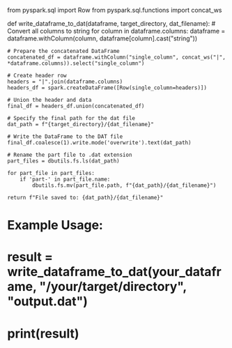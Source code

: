 from pyspark.sql import Row
from pyspark.sql.functions import concat_ws

def write_dataframe_to_dat(dataframe, target_directory, dat_filename):
    # Convert all columns to string
    for column in dataframe.columns:
        dataframe = dataframe.withColumn(column, dataframe[column].cast("string"))

    # Prepare the concatenated DataFrame
    concatenated_df = dataframe.withColumn("single_column", concat_ws("|", *dataframe.columns)).select("single_column")

    # Create header row
    headers = "|".join(dataframe.columns)
    headers_df = spark.createDataFrame([Row(single_column=headers)])
    
    # Union the header and data
    final_df = headers_df.union(concatenated_df)

    # Specify the final path for the dat file
    dat_path = f"{target_directory}/{dat_filename}"
    
    # Write the DataFrame to the DAT file
    final_df.coalesce(1).write.mode('overwrite').text(dat_path)

    # Rename the part file to .dat extension
    part_files = dbutils.fs.ls(dat_path)

    for part_file in part_files:
        if 'part-' in part_file.name:
            dbutils.fs.mv(part_file.path, f"{dat_path}/{dat_filename}")

    return f"File saved to: {dat_path}/{dat_filename}"

# Example Usage:
# result = write_dataframe_to_dat(your_dataframe, "/your/target/directory", "output.dat")
# print(result)
